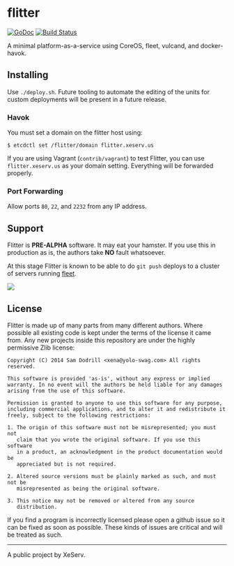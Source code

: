 flitter
=======

[![GoDoc](https://godoc.org/github.com/Xe/flitter?status.svg)](https://godoc.org/github.com/Xe/flitter) [![Build Status](https://drone.io/github.com/Xe/flitter/status.png)](https://drone.io/github.com/Xe/flitter/latest)

A minimal platform-as-a-service using CoreOS, fleet, vulcand, and docker-havok.

## Installing

Use `./deploy.sh`. Future tooling to automate the editing of the units for 
custom deployments will be present in a future release.

### Havok

You must set a domain on the flitter host using:

```console
$ etcdctl set /flitter/domain flitter.xeserv.us
```

If you are using Vagrant (`contrib/vagrant`) to test Flitter, you can use
`flitter.xeserv.us` as your domain setting. Everything will be forwarded 
properly.

### Port Forwarding

Allow ports `80`, `22`, and `2232` from any IP address.

## Support

Flitter is **PRE-ALPHA** software. It may eat your hamster. If you use this in 
production as is, the authors take **NO** fault whatsoever.

At this stage Flitter is known to be able to do `git push` deploys to a cluster 
of servers running [fleet](http://github.com/coreos/fleet).

[![](https://i.imgur.com/Et0muSJ.png)](https://asciinema.org/a/13457)

## License

Flitter is made up of many parts from many different authors. Where possible 
all existing code is kept under the terms of the license it came from. Any new 
projects inside this repository are under the highly permissive Zlib license:

```
Copyright (C) 2014 Sam Dodrill <xena@yolo-swag.com> All rights reserved.

This software is provided 'as-is', without any express or implied
warranty. In no event will the authors be held liable for any damages
arising from the use of this software.

Permission is granted to anyone to use this software for any purpose,
including commercial applications, and to alter it and redistribute it
freely, subject to the following restrictions:

1. The origin of this software must not be misrepresented; you must not
   claim that you wrote the original software. If you use this software
   in a product, an acknowledgment in the product documentation would be
   appreciated but is not required.

2. Altered source versions must be plainly marked as such, and must not be
   misrepresented as being the original software.

3. This notice may not be removed or altered from any source
   distribution.
```

If you find a program is incorrectly licensed please open a github issue so it 
can be fixed as soon as possible. These kinds of issues are critical and will 
be treated as such.

---

A public project by XeServ.
